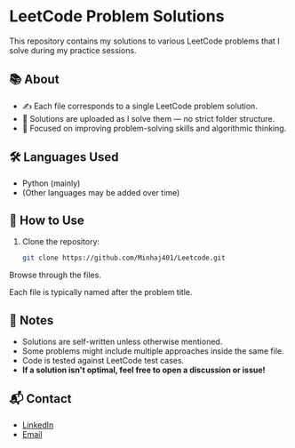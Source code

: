 # LeetCode Problem Solutions

This repository contains my solutions to various LeetCode problems that I solve during my practice sessions.

## 📚 About

- ✍️ Each file corresponds to a single LeetCode problem solution.
- 📄 Solutions are uploaded as I solve them — no strict folder structure.
- 🧠 Focused on improving problem-solving skills and algorithmic thinking.

## 🛠️ Languages Used

- Python (mainly)
- (Other languages may be added over time)

## 🚀 How to Use

1. Clone the repository:
   ```bash
   git clone https://github.com/Minhaj401/Leetcode.git
Browse through the files.





Each file is typically named after the problem title.

## 🌟 Notes

- Solutions are self-written unless otherwise mentioned.
- Some problems might include multiple approaches inside the same file.
- Code is tested against LeetCode test cases.
- **If a solution isn't optimal, feel free to open a discussion or issue!**

## 📬 Contact

- [LinkedIn](https://www.linkedin.com/in/minhaj-noushad-9ab526308/)
- [Email](mailto:minhajnoushad123@gmail.com)

